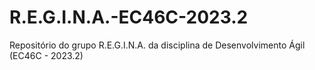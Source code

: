 # R.E.G.I.N.A.-EC46C-2023.2
 Repositório do grupo R.E.G.I.N.A. da disciplina de Desenvolvimento Ágil (EC46C - 2023.2)
